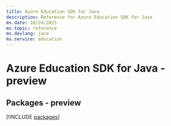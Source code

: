 ```yaml
---
title: Azure Education SDK for Java
description: Reference for Azure Education SDK for Java
ms.date: 10/24/2025
ms.topic: reference
ms.devlang: java
ms.service: education
---
```

# Azure Education SDK for Java - preview
## Packages - preview
[!INCLUDE [packages](education-index.md)]